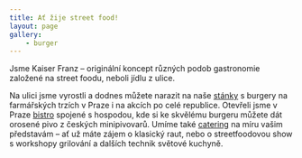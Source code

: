 ```yaml
---
title: Ať žije street food!
layout: page
gallery:
    - burger
---
```


Jsme Kaiser Franz – originální koncept různých podob gastronomie založené na street foodu, neboli jídlu z ulice.

Na ulici jsme vyrostli a dodnes můžete narazit na naše [stánky](/akce/) s burgery na farmářských trzích v Praze i na akcích po celé republice. Otevřeli jsme v Praze [bistro](/bistro) spojené s hospodou, kde si ke skvělému burgeru můžete dát orosené pivo z českých minipivovarů. Umíme také [catering](/catering) na míru vašim představám – ať už máte zájem o klasický raut, nebo o streetfoodovou show s workshopy grilování a dalších technik světové kuchyně.
